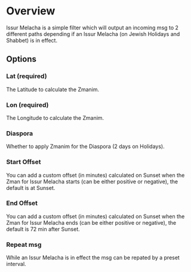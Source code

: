 # Overview 
Issur Melacha is a simple filter which will output an incoming msg to 2 different paths depending if an Issur Melacha (on Jewish Holidays and Shabbet) is in effect.
## Options
### Lat (required)
The Latitude to calculate the Zmanim.
### Lon (required)
The Longitude to calculate the Zmanim.
### Diaspora
Whether to apply Zmanim for the Diaspora (2 days on Holidays).
### Start Offset
You can add a custom offset (in minutes) calculated on Sunset when the Zman for Issur Melacha starts (can be either positive or negative), the default is at Sunset.
### End Offset
You can add a custom offset (in minutes) calculated on Sunset when the Zman for Issur Melacha ends (can be either positive or negative), the default is 72 min after Sunset.
### Repeat msg
While an Issur Melacha is in effect the msg can be repated by a preset interval.